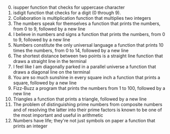 0. isupper
function that checks for uppercase character
1. isdigit
 function that checks for a digit (0 through 9).
2. Collaboration is multiplication
 function that multiplies two integers
3. The numbers speak for themselves
a function that prints the numbers, from 0 to 9, followed by a new line
4. I believe in numbers and signs
 a function that prints the numbers, from 0 to 9, followed by a new line
5. Numbers constitute the only universal language
a function that prints 10 times the numbers, from 0 to 14, followed by a new line
6. The shortest distance between two points is a straight line
 function that draws a straight line in the terminal
7. I feel like I am diagonally parked in a parallel universe
a function that draws a diagonal line on the terminal
8. You are so much sunshine in every square inch
a function that prints a square, followed by a new line
9. Fizz-Buzz
a program that prints the numbers from 1 to 100, followed by a new line
10. Triangles
a function that prints a triangle, followed by a new line
11. The problem of distinguishing prime numbers from composite numbers and of resolving the latter into their prime factors is known to be one of the most important and useful in arithmetic
12. Numbers have life; they're not just symbols on paper
a function that prints an integer

